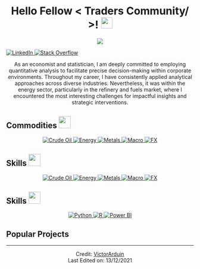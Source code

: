 <h1 align="center">Hello Fellow < Traders Community/ >! <img src="https://raw.githubusercontent.com/MartinHeinz/MartinHeinz/master/wave.gif" width="30px"></h1>

<p align='center'>
  <a href="https://github.com/DenverCoder1/readme-typing-svg">
    <img src="https://readme-typing-svg.herokuapp.com?&font=IBM+Plex+Sans&color=abcdef&size=20&lines=Welcome+to+my+GitHub+Profile!;When+you+have+eliminated+the+impossible,+whatever+remains,+however+improbable,+must+be+the+truth.;I'm+a+Statistician+and+Economist">
  </a>
</p>

<p align="left">
  <a href="https://www.linkedin.com/in/victorarduin/" target="_blank">
    <img alt="LinkedIn" src="https://img.shields.io/badge/LinkedIn-0077B5?style=for-the-badge&logo=linkedin&logoColor=white">
  </a>   
  <a href="https://stackoverflow.com/users/7813284/arduin" target="_blank">
    <img alt="Stack Overflow" src="https://img.shields.io/badge/Stack_Overflow-FE7A16?style=for-the-badge&logo=stack-overflow&logoColor=white">
  </a>
</p>

<p align="center">
  As an economist and statistician, I am deeply committed to employing quantitative analysis to facilitate precise decision-making within corporate environments. Throughout my career, I have consistently applied analytical approaches across diverse industries. Nevertheless, it was within the energy sector, particularly in the refinery and fuels market, where I encountered the most interesting challenges for impactful insights and strategic interventions.
</p>

<h2>Commodities <img src="https://media2.giphy.com/media/QssGEmpkyEOhBCb7e1/giphy.gif?cid=ecf05e47a0n3gi1bfqntqmob8g9aid1oyj2wr3ds3mg700bl&rid=giphy.gif" width="32px"></h2>

<p align="center">
  <a href="https://en.wikipedia.org/wiki/Crude_oil" target="_blank">
    <img alt="Crude Oil" src="https://img.shields.io/badge/Crude_Oil-FFDD44?style=for-the-badge&logo=oil&logoColor=black">
  </a>
  <a href="https://en.wikipedia.org/wiki/Energy" target="_blank">
    <img alt="Energy" src="https://img.shields.io/badge/Energy-0071C5?style=for-the-badge&logo=energy&logoColor=white">
  </a>
  <a href="https://en.wikipedia.org/wiki/Metal" target="_blank">
    <img alt="Metals" src="https://img.shields.io/badge/Metals-FFD700?style=for-the-badge&logo=metal&logoColor=black">
  </a>
  <a href="https://en.wikipedia.org/wiki/Macroeconomics" target="_blank">
    <img alt="Macro" src="https://img.shields.io/badge/Macro-00A4CC?style=for-the-badge&logo=economics&logoColor=white">
  </a>
  <a href="https://en.wikipedia.org/wiki/Foreign_exchange_market" target="_blank">
    <img alt="FX" src="https://img.shields.io/badge/FX-00BFFF?style=for-the-badge&logo=forex&logoColor=white">
  </a>
</p>

<h2>Skills <img src="https://media2.giphy.com/media/QssGEmpkyEOhBCb7e1/giphy.gif?cid=ecf05e47a0n3gi1bfqntqmob8g9aid1oyj2wr3ds3mg700bl&rid=giphy.gif" width="32px"></h2>

<p align="center">
  <a href="https://en.wikipedia.org/wiki/Crude_oil" target="_blank">
    <img alt="Crude Oil" src="https://img.shields.io/badge/Crude_Oil-FFDD44?style=for-the-badge&logo=oil&logoColor=black">
  </a>
  <a href="https://en.wikipedia.org/wiki/Energy" target="_blank">
    <img alt="Energy" src="https://img.shields.io/badge/Energy-0071C5?style=for-the-badge&logo=energy&logoColor=white">
  </a>
  <a href="https://en.wikipedia.org/wiki/Metal" target="_blank">
    <img alt="Metals" src="https://img.shields.io/badge/Metals-FFD700?style=for-the-badge&logo=metal&logoColor=black">
  </a>
  <a href="https://en.wikipedia.org/wiki/Macroeconomics" target="_blank">
    <img alt="Macro" src="https://img.shields.io/badge/Macro-00A4CC?style=for-the-badge&logo=economics&logoColor=white">
  </a>
  <a href="https://en.wikipedia.org/wiki/Foreign_exchange_market" target="_blank">
    <img alt="FX" src="https://img.shields.io/badge/FX-00BFFF?style=for-the-badge&logo=forex&logoColor=white">
  </a>
</p>

<h2>Skills <img src="https://media2.giphy.com/media/QssGEmpkyEOhBCb7e1/giphy.gif?cid=ecf05e47a0n3gi1bfqntqmob8g9aid1oyj2wr3ds3mg700bl&rid=giphy.gif" width="32px"></h2>

<p align="center">
  <a href="https://www.python.org" target="_blank">
    <img alt="Python" src="https://img.shields.io/badge/Python-3776AB?style=for-the-badge&logo=python&logoColor=white">
  </a>
  <a href="https://www.r-project.org/" target="_blank">
    <img alt="R" src="https://img.shields.io/badge/R-276DC3?style=for-the-badge&logo=r&logoColor=white">
  </a>
  <a href="https://powerbi.microsoft.com/" target="_blank">
    <img alt="Power BI" src="https://img.shields.io/badge/Power_BI-F2C811?style=for-the-badge&logo=power-bi&logoColor=black">
  </a>
</p>

<h2>Popular Projects</h2>

<!-- Add your popular projects here -->

---

<p align="center">
  Credit: <a href="https://github.com/Arduinn/VictorArduin">VictorArduin</a> <br>
  Last Edited on: 13/12/2021
</p>
